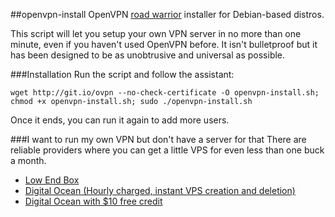##openvpn-install
OpenVPN [road warrior](http://en.wikipedia.org/wiki/Road_warrior_%28computing%29) installer for Debian-based distros.

This script will let you setup your own VPN server in no more than one minute, even if you haven't used OpenVPN before. It isn't bulletproof but it has been designed to be as unobtrusive and universal as possible.

###Installation
Run the script and follow the assistant:

`wget http://git.io/ovpn --no-check-certificate -O openvpn-install.sh; chmod +x openvpn-install.sh; sudo ./openvpn-install.sh`

Once it ends, you can run it again to add more users.

###I want to run my own VPN but don't have a server for that
There are reliable providers where you can get a little VPS for even less than one buck a month.

- [Low End Box](http://lowendbox.com/)
- [Digital Ocean (Hourly charged, instant VPS creation and deletion)](https://www.digitalocean.com/)
- [Digital Ocean with $10 free credit](https://www.digitalocean.com/?refcode=b8ca6081da2d)
